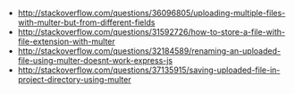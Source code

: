 - http://stackoverflow.com/questions/36096805/uploading-multiple-files-with-multer-but-from-different-fields
- http://stackoverflow.com/questions/31592726/how-to-store-a-file-with-file-extension-with-multer
- http://stackoverflow.com/questions/32184589/renaming-an-uploaded-file-using-multer-doesnt-work-express-js
- http://stackoverflow.com/questions/37135915/saving-uploaded-file-in-project-directory-using-multer
